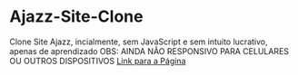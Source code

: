 # Ajazz-Site-Clone
 Clone Site Ajazz, incialmente, sem JavaScript e sem intuito lucrativo, apenas de aprendizado
 OBS: AINDA NÃO RESPONSIVO PARA CELULARES OU OUTROS DISPOSITIVOS
<a href="(https://luizgustavo1001.github.io/Ajazz-Site-Clone/home.html)">Link para a Página</a>
